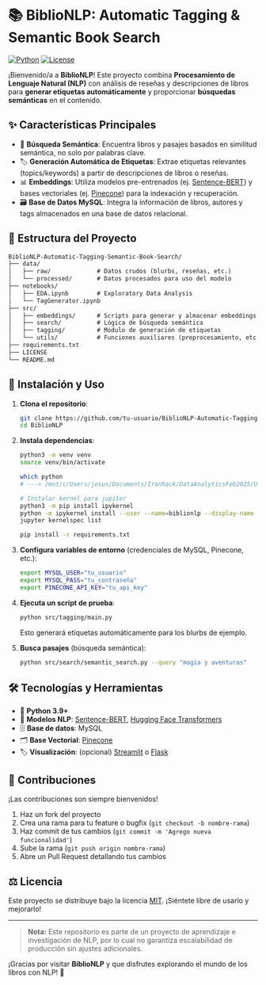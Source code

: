 # 📚 BiblioNLP: Automatic Tagging & Semantic Book Search

[![Python](https://img.shields.io/badge/Python-3.9%2B-blue.svg)](https://www.python.org/)
[![License](https://img.shields.io/badge/License-MIT-yellow.svg)](LICENSE)

¡Bienvenido/a a **BiblioNLP**! Este proyecto combina **Procesamiento de Lenguaje Natural (NLP)** con análisis de reseñas y descripciones de libros para **generar etiquetas automáticamente** y proporcionar **búsquedas semánticas** en el contenido.

## ✨ Características Principales

- 🔎 **Búsqueda Semántica**: Encuentra libros y pasajes basados en similitud semántica, no solo por palabras clave.
- 🏷 **Generación Automática de Etiquetas**: Extrae etiquetas relevantes (topics/keywords) a partir de descripciones de libros o reseñas.
- 📊 **Embeddings**: Utiliza modelos pre-entrenados (ej. [Sentence-BERT](https://www.sbert.net/)) y bases vectoriales (ej. [Pinecone](https://www.pinecone.io/)) para la indexación y recuperación.
- 🗃 **Base de Datos MySQL**: Integra la información de libros, autores y tags almacenados en una base de datos relacional.

## 📂 Estructura del Proyecto

``` txt
BiblioNLP-Automatic-Tagging-Semantic-Book-Search/
├── data/
│   ├── raw/             # Datos crudos (blurbs, reseñas, etc.)
│   └── processed/       # Datos procesados para uso del modelo
├── notebooks/
│   ├── EDA.ipynb        # Exploratory Data Analysis
│   └── TagGenerator.ipynb
├── src/
│   ├── embeddings/      # Scripts para generar y almacenar embeddings
│   ├── search/          # Lógica de búsqueda semántica
│   ├── tagging/         # Módulo de generación de etiquetas
│   └── utils/           # Funciones auxiliares (preprocesamiento, etc.)
├── requirements.txt
├── LICENSE
└── README.md
```

## 🚀 Instalación y Uso

1. **Clona el repositorio**:

   ```bash
   git clone https://github.com/tu-usuario/BiblioNLP-Automatic-Tagging-Semantic-Book-Search.git
   cd BiblioNLP
   ```

2. **Instala dependencias**:

   ```bash
   python3 -m venv venv
   source venv/bin/activate
   
   which python
   # ---> /mnt/c/Users/jesus/Documents/Ironhack/DataAnalyticsFeb2025/Unit 7 - Machine Learning/BiblioNLP-Automatic-Tagging-Semantic-Book-Search/venv/bin/python

   # Instalar kernel para jupiter
   python3 -m pip install ipykernel
   python -m ipykernel install --user --name=biblionlp --display-name "BiblioNLP (venv)"
   jupyter kernelspec list

   pip install -r requirements.txt
   ```

3. **Configura variables de entorno** (credenciales de MySQL, Pinecone, etc.):

   ```bash
   export MYSQL_USER="tu_usuario"
   export MYSQL_PASS="tu_contraseña"
   export PINECONE_API_KEY="tu_api_key"
   ```

4. **Ejecuta un script de prueba**:

   ```bash
   python src/tagging/main.py
   ```

   Esto generará etiquetas automáticamente para los blurbs de ejemplo.

5. **Busca pasajes** (búsqueda semántica):

   ```bash
   python src/search/semantic_search.py --query "magia y aventuras"
   ```

## 🛠 Tecnologías y Herramientas

- 🐍 **Python 3.9+**
- 🧠 **Modelos NLP**: [Sentence-BERT](https://www.sbert.net/), [Hugging Face Transformers](https://huggingface.co/)
- 🗄️ **Base de datos**: MySQL
- 🗂 **Base Vectorial**: [Pinecone](https://www.pinecone.io/)
- 🏷 **Visualización**: (opcional) [Streamlit](https://streamlit.io/) o [Flask](https://flask.palletsprojects.com/)

## 🙌 Contribuciones

¡Las contribuciones son siempre bienvenidos!

1. Haz un fork del proyecto
2. Crea una rama para tu feature o bugfix (`git checkout -b nombre-rama`)  
3. Haz commit de tus cambios (`git commit -m 'Agrego nueva funcionalidad'`)  
4. Sube la rama (`git push origin nombre-rama`)  
5. Abre un Pull Request detallando tus cambios  

## ⚖️ Licencia

Este proyecto se distribuye bajo la licencia [MIT](LICENSE). ¡Siéntete libre de usarlo y mejorarlo!

---

> **Nota:** Este repositorio es parte de un proyecto de aprendizaje e investigación de NLP, por lo cual no garantiza escalabilidad de producción sin ajustes adicionales. 

¡Gracias por visitar **BiblioNLP** y que disfrutes explorando el mundo de los libros con NLP! 🎉
